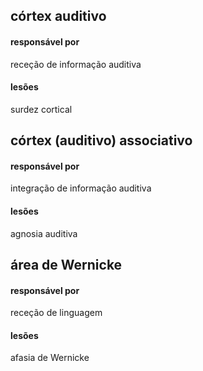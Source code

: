 ## córtex auditivo
#### responsável por
receção de informação auditiva
#### lesões
surdez cortical


## córtex (auditivo) associativo
#### responsável por
integração de informação auditiva
#### lesões
agnosia auditiva


## área de Wernicke
#### responsável por
receção de linguagem
#### lesões
afasia de Wernicke